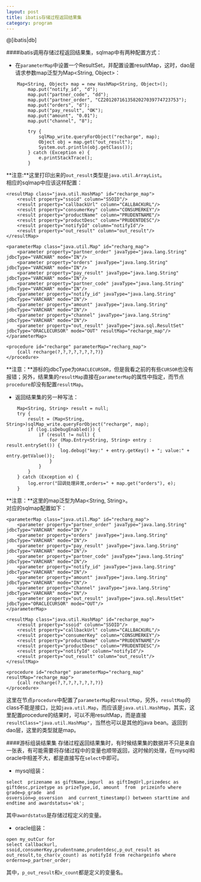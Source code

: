 ```yaml
---
layout: post
title: ibatis存储过程返回结果集
category: program
---
```


@[ibatis|db]

####ibatis调用存储过程返回结果集，sqlmap中有两种配置方式：  

 - 在`parameterMap`中设置一个ResultSet，并配置设置resultMap，这时，dao层请求参数map泛型为Map<String, Object>：  

~~~~
	Map<String, Object> map = new HashMap<String, Object>();
		map.put("notify_id", "d");
		map.put("partner_code", "dd");
		map.put("partner_order", "CZ2012071613582027039774723753");
		map.put("orders", "d");
		map.put("pay_result", "OK");
		map.put("amount", "0.01");
		map.put("channel", "8");

		try {
			sqlMap_write.queryForObject("recharge", map);
			Object obj = map.get("out_result");
			System.out.println(obj.getClass());
		} catch (Exception e) {
			e.printStackTrace();
		}

~~~~    

**注意:**这里打印出来的`out_result`类型是`java.util.ArrayList`。  
相应的sqlmap中应该这样配置：  

~~~~
<resultMap class="java.util.HashMap" id="recharge_map">
	<result property="ssoid" column="SSOID"/>
	<result property="callbackUrl" column="CALLBACKURL"/>
	<result property="consumerKey" column="CONSUMERKEY"/>
	<result property="productName" column="PRUDENTNAME"/>
	<result property="productDesc" column="PRUDENTDESC"/>
	<result property="notifyId" column="notifyId"/>
	<result property="out_result" column="out_result"/>
</resultMap>
	
<parameterMap class="java.util.Map" id="recharg_map">
	<parameter property="partner_order" javaType="java.lang.String" jdbcType="VARCHAR" mode="IN"/>
	<parameter property="orders" javaType="java.lang.String" jdbcType="VARCHAR" mode="IN"/>
	<parameter property="pay_result" javaType="java.lang.String" jdbcType="VARCHAR" mode="IN"/>
	<parameter property="partner_code" javaType="java.lang.String" jdbcType="VARCHAR" mode="IN"/>
	<parameter property="notify_id" javaType="java.lang.String" jdbcType="VARCHAR" mode="IN"/>
	<parameter property="amount" javaType="java.lang.String" jdbcType="VARCHAR" mode="IN"/>
	<parameter property="channel" javaType="java.lang.String" jdbcType="VARCHAR" mode="IN"/>
	<parameter property="out_result" javaType="java.sql.ResultSet" jdbcType="ORACLECURSOR" mode="OUT" resultMap="recharge_map"/>
</parameterMap>
	
<procedure id="recharge" parameterMap="recharg_map">
	{call recharge(?,?,?,?,?,?,?,?)}
</procedure>

~~~~

**注意：**游标的jdbcType为`ORACLECURSOR`，但是我看之前的有些`CURSOR`也没有报错；另外，结果集的`resultMap`直接在`parameterMap`的属性中指定，而节点`procedure`却没有配置`resultMap`。  

 - 返回结果集的另一种写法：  

~~~~
	Map<String, String> result = null;
	try {
		result = (Map<String, String>)sqlMap_write.queryForObject("recharge", map);
		if (log.isDebugEnabled()) {
			if (result != null) {
				for (Map.Entry<String, String> entry : result.entrySet()) {
					log.debug("key:" + entry.getKey() + "; value:" + entry.getValue());
				}
			}
		}
	} catch (Exception e) {
		log.error("回调处理异常,orders=" + map.get("orders"), e);
	}

~~~~  

**注意：**这里的map泛型为Map<String, String>。  
对应的sqlmap配置如下：  

~~~~
<parameterMap class="java.util.Map" id="recharg_map">
	<parameter property="partner_order" javaType="java.lang.String" jdbcType="VARCHAR" mode="IN"/>
	<parameter property="orders" javaType="java.lang.String" jdbcType="VARCHAR" mode="IN"/>
	<parameter property="pay_result" javaType="java.lang.String" jdbcType="VARCHAR" mode="IN"/>
	<parameter property="partner_code" javaType="java.lang.String" jdbcType="VARCHAR" mode="IN"/>
	<parameter property="notify_id" javaType="java.lang.String" jdbcType="VARCHAR" mode="IN"/>
	<parameter property="amount" javaType="java.lang.String" jdbcType="VARCHAR" mode="IN"/>
	<parameter property="channel" javaType="java.lang.String" jdbcType="VARCHAR" mode="IN"/>
	<parameter property="out_result" javaType="java.sql.ResultSet" jdbcType="ORACLECURSOR" mode="OUT"/>
</parameterMap>
	
<resultMap class="java.util.HashMap" id="recharge_map">
	<result property="ssoid" column="SSOID"/>
	<result property="callbackUrl" column="CALLBACKURL"/>
	<result property="consumerKey" column="CONSUMERKEY"/>
	<result property="productName" column="PRUDENTNAME"/>
	<result property="productDesc" column="PRUDENTDESC"/>
	<result property="notifyId" column="notifyId"/>
	<result property="out_result" column="out_result"/>
</resultMap>
	
<procedure id="recharge" parameterMap="recharg_map" resultMap="recharge_map">
	{call recharge(?,?,?,?,?,?,?,?)}
</procedure>

~~~~  

这里在节点`procedure`中配置了`parameterMap`和`resultMap`，另外，`resultMap`的class不能是接口，比如`java.util.Map`，而应该是`java.util.HashMap`，其实，这里配置procedure的结果时，可以不用resultMap，而是直接`resultClass="java.util.HashMap"`，当然也可以是其他的java bean。返回到dao层，这里的类型就是map。

####游标组装结果集
存储过程返回结果集时，有时候结果集的数据并不只是来自一张表，有可能需要将存储过程中的变量也顺带返回，这时候的处理，在mysql和oracle中相差不大，都是直接写在`select`中即可。  

 - mysql组装：

~~~~
select  prizename as giftName,imgurl  as giftImgUrl,prizedesc as giftdesc,prizetype as prizeType,id, amount  from  prizeinfo where   grade=p_grade  and 
osversion=p_osversion  and current_timestamp() between starttime and endtime and awardstatus='ok';
~~~~

其中`awardstatus`是存储过程定义的变量。

 - oracle组装：

~~~~
open my_outCur for 
select callbackurl, ssoid,consumerKey,prudentname,prudentdesc,p_out_result as out_result,to_char(v_count) as notifyId from rechargeinfo where orderno=p_partner_order;
~~~~

其中，`p_out_result`和`v_count`都是定义的变量名。
